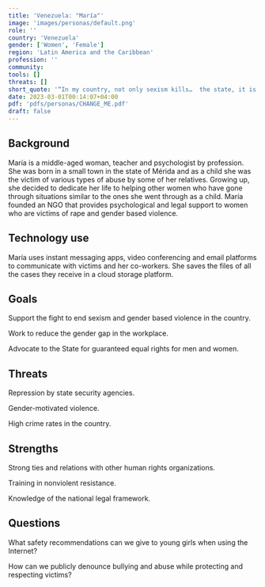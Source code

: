 ```yaml
---
title: 'Venezuela: "María"'
image: 'images/personas/default.png'
role: ''
country: 'Venezuela'
gender: ['Women', 'Female']
region: 'Latin America and the Caribbean'
profession: ''
community:
tools: []
threats: []
short_quote: '“In my country, not only sexism kills…  the state, it is also an accomplice.”'
date: 2023-03-01T00:14:07+04:00
pdf: 'pdfs/personas/CHANGE_ME.pdf'
draft: false
---
```


## Background

María is a middle-aged woman, teacher and psychologist by profession. She was
born in a small town in the state of Mérida and as a child she was the victim
of various types of abuse by some of her relatives. Growing up, she decided to
dedicate her life to helping other women who have gone through situations
similar to the ones she went through as a child. María founded an NGO that
provides psychological and legal support to women who are victims of rape and
gender based violence.


## Technology use

María uses instant messaging apps, video conferencing and email platforms to
communicate with victims and her co-workers. She saves the files of all the
cases they receive in a cloud storage platform.


## Goals

Support the fight to end sexism and gender based violence in the country.

Work to reduce the gender gap in the workplace.

Advocate to the State for guaranteed equal rights for men and women.


## Threats

Repression by state security agencies.

Gender-motivated violence.

High crime rates in the country.


## Strengths

Strong ties and relations with other human rights organizations.

Training in nonviolent resistance.

Knowledge of the national legal framework.


## Questions

What safety recommendations can we give to young girls when using the Internet?

How can we publicly denounce bullying and abuse while protecting and respecting victims?
